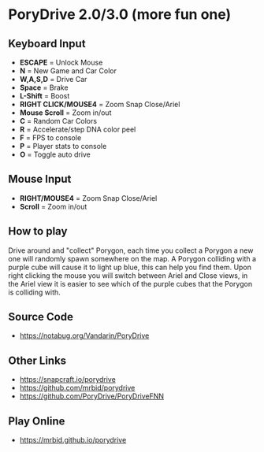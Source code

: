 # PoryDrive 2.0/3.0 (more fun one)

## Keyboard Input
* **ESCAPE** = Unlock Mouse
* **N** = New Game and Car Color
* **W,A,S,D** = Drive Car
* **Space** = Brake
* **L-Shift** = Boost
* **RIGHT CLICK/MOUSE4** = Zoom Snap Close/Ariel
* **Mouse Scroll** = Zoom in/out
* **C** = Random Car Colors
* **R** = Accelerate/step DNA color peel
* **F** = FPS to console
* **P** = Player stats to console
* **O** = Toggle auto drive

## Mouse Input
* **RIGHT/MOUSE4** = Zoom Snap Close/Ariel
* **Scroll** = Zoom in/out

## How to play
Drive around and "collect" Porygon, each time you collect a Porygon a new one will randomly spawn somewhere on the map. A Porygon colliding with a purple cube will cause it to light up blue, this can help you find them. Upon right clicking the mouse you will switch between Ariel and Close views, in the Ariel view it is easier to see which of the purple cubes that the Porygon is colliding with.

## Source Code
* https://notabug.org/Vandarin/PoryDrive

## Other Links
* https://snapcraft.io/porydrive
* https://github.com/mrbid/porydrive
* https://github.com/PoryDrive/PoryDriveFNN

## Play Online
* https://mrbid.github.io/porydrive
